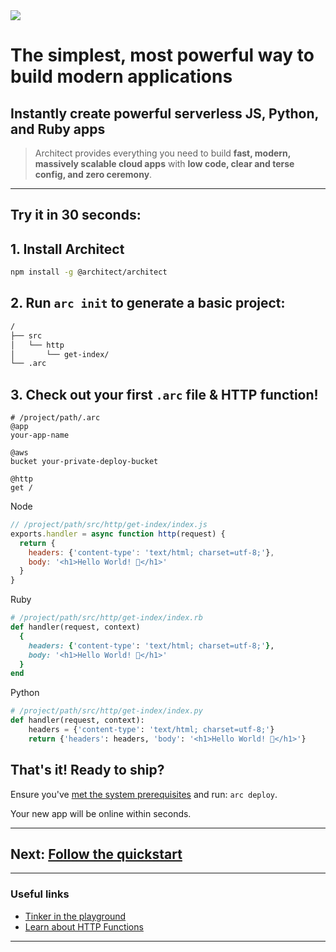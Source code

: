 <img src="/_static/architect-logo-500b@2x.png" id=main-logo>

# The simplest, most powerful way to build modern applications

## Instantly create powerful serverless JS, Python, and Ruby apps

> Architect provides everything you need to build **fast, modern, massively scalable cloud apps** with **low code, clear and terse config, and zero ceremony**.

---

## Try it in 30 seconds:

## 1. Install Architect

```bash
npm install -g @architect/architect
```


## 2. Run `arc init` to generate a basic project:

```bash
/
├── src
│   └── http
│       └── get-index/
└── .arc
```

## 3. Check out your first `.arc` file & HTTP function!

```arc
# /project/path/.arc
@app
your-app-name

@aws
bucket your-private-deploy-bucket

@http
get /
```

<section class="code-examples">

Node

```javascript
// /project/path/src/http/get-index/index.js
exports.handler = async function http(request) {
  return {
    headers: {'content-type': 'text/html; charset=utf-8;'},
    body: '<h1>Hello World! 🎉</h1>'
  }
}
```

Ruby

```ruby
# /project/path/src/http/get-index/index.rb
def handler(request, context)
  {
    headers: {'content-type': 'text/html; charset=utf-8;'},
    body: '<h1>Hello World! 🎉</h1>'
  }
end
```

Python

```python
# /project/path/src/http/get-index/index.py
def handler(request, context):
    headers = {'content-type': 'text/html; charset=utf-8;'}
    return {'headers': headers, 'body': '<h1>Hello World! 🎉</h1>'}
```

</section>

## That's it! Ready to ship?

Ensure you've [met the system prerequisites](/quickstart) and run: `arc deploy`.

Your new app will be online within seconds.

---
## Next: [Follow the quickstart](/quickstart)
---

### Useful links
- [Tinker in the playground](/intro/playground)
- [Learn about HTTP Functions](/primitives/http)
---

